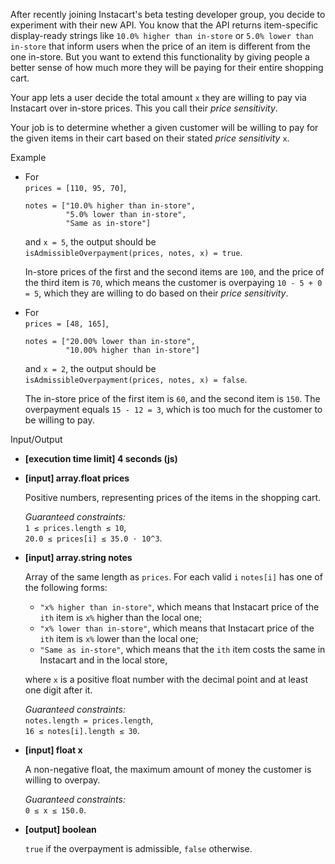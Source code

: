 
After recently joining Instacart's beta testing developer group, you decide to experiment with their new API. You know that the API returns item-specific display-ready strings like  `10.0% higher than in-store`  or  `5.0% lower than in-store`  that inform users when the price of an item is different from the one in-store. But you want to extend this functionality by giving people a better sense of how much more they will be paying for their entire shopping cart.

Your app lets a user decide the total amount  `x`  they are willing to pay via Instacart over in-store prices. This you call their  _price sensitivity_.

Your job is to determine whether a given customer will be willing to pay for the given items in their cart based on their stated  _price sensitivity_  `x`.

Example

-   For  
    `prices = [110, 95, 70]`,

    ```
    notes = ["10.0% higher than in-store", 
             "5.0% lower than in-store", 
             "Same as in-store"]
    
    ```

    and  `x = 5`, the output should be  
    `isAdmissibleOverpayment(prices, notes, x) = true`.

    In-store prices of the first and the second items are  `100`, and the price of the third item is  `70`, which means the customer is overpaying  `10 - 5 + 0 = 5`, which they are willing to do based on their  _price sensitivity_.

-   For  
    `prices = [48, 165]`,

    ```
    notes = ["20.00% lower than in-store", 
             "10.00% higher than in-store"]
    
    ```

    and  `x = 2`, the output should be  
    `isAdmissibleOverpayment(prices, notes, x) = false`.

    The in-store price of the first item is  `60`, and the second item is  `150`. The overpayment equals  `15 - 12 = 3`, which is too much for the customer to be willing to pay.


Input/Output

-   **[execution time limit] 4 seconds (js)**

-   **[input] array.float prices**

    Positive numbers, representing prices of the items in the shopping cart.

    _Guaranteed constraints:_  
    `1 ≤ prices.length ≤ 10`,  
    `20.0 ≤ prices[i] ≤ 35.0 · 10^3`.

-   **[input] array.string notes**

    Array of the same length as  `prices`. For each valid  `i`  `notes[i]`  has one of the following forms:

    -   `"x% higher than in-store"`, which means that Instacart price of the  `ith`  item is  `x%`  higher than the local one;
    -   `"x% lower than in-store"`, which means that Instacart price of the  `ith`  item is  `x%`  lower than the local one;
    -   `"Same as in-store"`, which means that the  `ith`  item costs the same in Instacart and in the local store,

    where  `x`  is a positive float number with the decimal point and at least one digit after it.

    _Guaranteed constraints:_  
    `notes.length = prices.length`,  
    `16 ≤ notes[i].length ≤ 30`.

-   **[input] float x**

    A non-negative float, the maximum amount of money the customer is willing to overpay.

    _Guaranteed constraints:_  
    `0 ≤ x ≤ 150.0`.

-   **[output] boolean**

    `true`  if the overpayment is admissible,  `false`  otherwise.